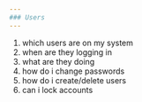 ```yaml
---
### Users
---
```


1. which users are on my system
2. when are they logging in
3. what are they doing
4. how do i change passwords
5. how do i create/delete users
6. can i lock accounts
